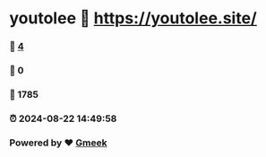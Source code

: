 # youtolee :link: https://youtolee.site/ 
### :page_facing_up: [4](https://youtolee.site//tag.html) 
### :speech_balloon: 0 
### :hibiscus: 1785 
### :alarm_clock: 2024-08-22 14:49:58 
### Powered by :heart: [Gmeek](https://github.com/Meekdai/Gmeek)
